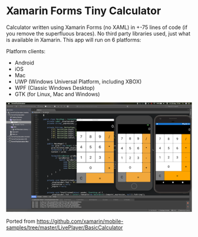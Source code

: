 # Xamarin Forms Tiny Calculator
Calculator written using Xamarin Forms (no XAML) in +-75 lines of code (if you remove the superfluous braces).
No third party libraries used, just what is available in Xamarin.
This app will run on 6 platforms:

Platform clients:

- Android
- iOS
- Mac
- UWP (Windows Universal Platform, including XBOX)
- WPF (Classic Windows Desktop)
- GTK (for Linux, Mac and Windows)

![Calculator screenshot](screenshot.png)


Ported from https://github.com/xamarin/mobile-samples/tree/master/LivePlayer/BasicCalculator


